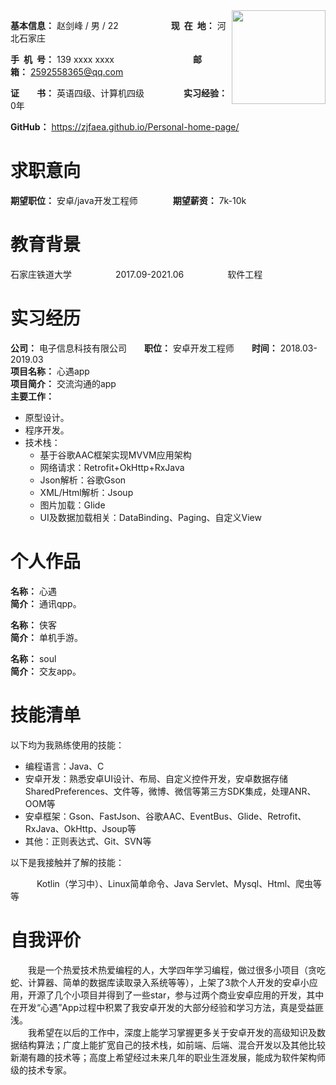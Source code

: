 

<div style="float:right">
    <img src="https://timgsa.baidu.com/timg?image&quality=80&size=b9999_10000&sec=1601227295913&di=3c517574311c4cdb651bc9b2e72f1c92&imgtype=0&src=http%3A%2F%2Fb-ssl.duitang.com%2Fuploads%2Fitem%2F201707%2F24%2F20170724221435_SWzih.thumb.700_0.jpeg" width="150">
</div>

**基本信息：** 赵剑峰 / 男 / 22&emsp;&emsp;&emsp;&emsp;&emsp;&emsp;**现&ensp;在&ensp;地：** 河北石家庄

**手&ensp;机&ensp;号：** 139 xxxx xxxx&emsp;&emsp;&emsp;&emsp;&emsp;&emsp;&emsp;&emsp;&emsp;**邮&emsp;&emsp;箱：** 2592558365@qq.com

**证&emsp;&emsp;书：** 英语四级、计算机四级&emsp;&emsp;&emsp;&emsp;&ensp;**实习经验：** 0年

**GitHub：** https://zjfaea.github.io/Personal-home-page/

<h1>求职意向</h1>

**期望职位：** 安卓/java开发工程师&emsp;&emsp;&emsp;&emsp;**期望薪资：** 7k-10k

<h1>教育背景</h1>

石家庄铁道大学&emsp;&emsp;&emsp;&emsp;&emsp;2017.09-2021.06&emsp;&emsp;&emsp;&emsp;&emsp;软件工程

<h1>实习经历</h1>

**公司：** 电子信息科技有限公司&emsp;&emsp;**职位：** 安卓开发工程师&emsp;&emsp;**时间：** 2018.03-2019.03
<br/>
**项目名称：** 心遇app
<br/>
**项目简介：** 交流沟通的app
<br/>
**主要工作：**
 - 原型设计。
 - 程序开发。
 - 技术栈：
   - 基于谷歌AAC框架实现MVVM应用架构
   - 网络请求：Retrofit+OkHttp+RxJava
   - Json解析：谷歌Gson
   - XML/Html解析：Jsoup
   - 图片加载：Glide
   - UI及数据加载相关：DataBinding、Paging、自定义View

<h1>个人作品</h1>

**名称：** 心遇&emsp;&emsp;
<br/>
**简介：** 通讯qpp。

**名称：** 侠客 
<br/>
**简介：** 单机手游。

**名称：** soul
<br/>
**简介：** 交友app。

<h1>技能清单</h1>

以下均为我熟练使用的技能：

- 编程语言：Java、C
- 安卓开发：熟悉安卓UI设计、布局、自定义控件开发，安卓数据存储SharedPreferences、文件等，微博、微信等第三方SDK集成，处理ANR、OOM等
- 安卓框架：Gson、FastJson、谷歌AAC、EventBus、Glide、Retrofit、RxJava、OkHttp、Jsoup等
- 其他：正则表达式、Git、SVN等

以下是我接触并了解的技能：

&emsp;&emsp;&emsp;Kotlin（学习中）、Linux简单命令、Java Servlet、Mysql、Html、爬虫等等

<h1>自我评价</h1>

&emsp;&emsp;我是一个热爱技术热爱编程的人，大学四年学习编程，做过很多小项目（贪吃蛇、计算器、简单的数据库读取录入系统等等），上架了3款个人开发的安卓小应用，开源了几个小项目并得到了一些star，参与过两个商业安卓应用的开发，其中在开发“心遇”App过程中积累了我安卓开发的大部分经验和学习方法，真是受益匪浅。
<br/>
&emsp;&emsp;我希望在以后的工作中，深度上能学习掌握更多关于安卓开发的高级知识及数据结构算法；广度上能扩宽自己的技术栈，如前端、后端、混合开发以及其他比较新潮有趣的技术等；高度上希望经过未来几年的职业生涯发展，能成为软件架构师级的技术专家。
